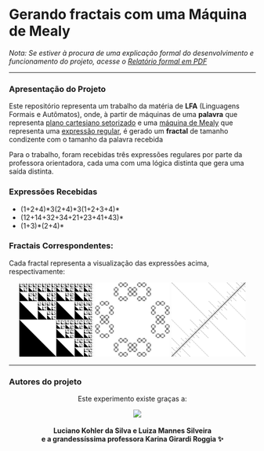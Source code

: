 # Gerando fractais com uma Máquina de Mealy

*Nota: Se estiver à procura de uma explicação formal do desenvolvimento e funcionamento do projeto, acesse o [Relatório formal em PDF](https://github.com/LucianoKohler/Trabalho_LFA_MaquinaDeMealy/blob/main/Relat%C3%B3rio%20Fractais%20via%20M%C3%A1quina%20de%20Mealy.pdf)*

---

### Apresentação do Projeto

Este repositório representa um trabalho da matéria de **LFA** (Linguagens Formais e Autômatos), onde, à partir de máquinas de uma **palavra** que representa [plano cartesiano setorizado](https://en.wikipedia.org/wiki/Quadtree) e uma [máquina de Mealy](https://en-wikipedia-org.translate.goog/wiki/Mealy_machine?_x_tr_sl=en&_x_tr_tl=pt&_x_tr_hl=pt&_x_tr_pto=tc) que representa uma [expressão regular](https://pt.wikipedia.org/wiki/Express%C3%A3o_regular), é gerado um **fractal** de tamanho condizente com o tamanho da palavra recebida

Para o trabalho, foram recebidas três expressões regulares por parte da professora orientadora, cada uma com uma lógica distinta que gera uma saída distinta.

### Expressões Recebidas
* (1+2+4)\*3(2+4)\*3(1+2+3+4)\*
* (12+14+32+34+21+23+41+43)\*
* (1+3)\*(2+4)\*

### Fractais Correspondentes:

Cada fractal representa a visualização das expressões acima, respectivamente:

<p align="center">
  <img alt="Fractal da primeira expressão (triângulos acima de triângulos acima de triângulos...)" src="readmeAssets/512regEx1.png" width="30%">
  <img alt="Fractal da segunda expressão (bolinhas compostas de bolinhas compostas de bolinhas)" src="readmeAssets/256regEx2.png" width="30%">
  <img alt="Fractal da terceira expressão (Uma grande linha com linhas menores paralelas a ela)" src="readmeAssets/512regEx3.png" width="30%">
</p>

---

### Autores do projeto
<p align="center">Este experimento existe graças a:</p>
<p align="center">
  <img alt="" src="https://images.weserv.nl/?url=avatars.githubusercontent.com/u/108994222?v=4&h=300&w=300&fit=cover&mask=circle&maxage=7d" width="30%">
  ㅤ
  <img src="https://images.weserv.nl/?url=avatars.githubusercontent.com/u/165173180?v=4&h=300&w=300&fit=cover&mask=circle&maxage=7d" width="30%">
</p>
<p align="center"><strong>Luciano Kohler da Silva e Luiza Mannes Silveira<br>e a grandessíssima professora Karina Girardi Roggia ✨</strong></p>
